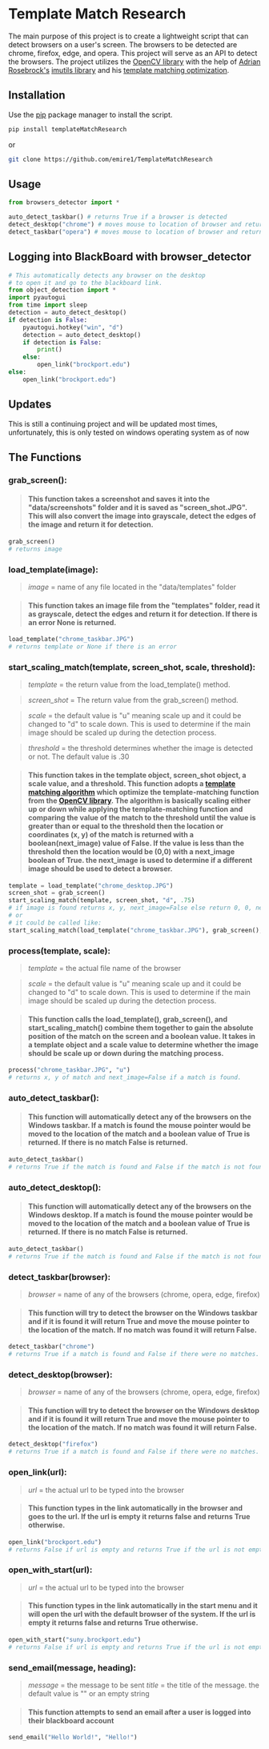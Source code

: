 # Template Match Research

The main purpose of this project is to create a lightweight script that can detect browsers on a user's screen. The browsers to be detected are chrome, firefox, edge, and opera. This project will serve as an API to detect the browsers. The project utilizes the [OpenCV library](https://docs.opencv.org/master/) with the help of [Adrian Rosebrock's](https://github.com/jrosebr1) [imutils library](https://github.com/jrosebr1/imutils) and his [template matching optimization](https://www.pyimagesearch.com/2015/01/26/multi-scale-template-matching-using-python-opencv/).

## Installation

Use the [pip](https://pip.pypa.io/en/stable/) package manager to install the script.

```bash
pip install templateMatchResearch
```
or 

```bash
git clone https://github.com/emire1/TemplateMatchResearch
```

## Usage

```python
from browsers_detector import *

auto_detect_taskbar() # returns True if a browser is detected
detect_desktop("chrome") # moves mouse to location of browser and return True if browser is detected
detect_taskbar("opera") # moves mouse to location of browser and return True if browser is detected
```

## Logging into BlackBoard with browser_detector

```python
# This automatically detects any browser on the desktop
# to open it and go to the blackboard link.
from object_detection import *
import pyautogui
from time import sleep
detection = auto_detect_desktop()
if detection is False:
    pyautogui.hotkey("win", "d")
    detection = auto_detect_desktop() 
    if detection is False:
        print()
    else:
        open_link("brockport.edu")
else:
    open_link("brockport.edu")
```

## Updates
This is still a continuing project and will be updated most times, unfortunately, this is only tested on windows operating system as of now

## The Functions

### grab_screen(): 
> #### This function takes a screenshot and saves it into the "data/screenshots" folder and it is saved as "screen_shot.JPG". This will also convert the image into grayscale, detect the edges of the image and return it for detection.
```python
grab_screen() 
# returns image
```

### load_template(image): 
> *image* = name of any file located in the "data/templates" folder

> #### This function takes an image file from the "templates" folder, read it as grayscale, detect the edges and return it for detection. If there is an error None is returned.
```python
load_template("chrome_taskbar.JPG") 
# returns template or None if there is an error
```

### start_scaling_match(template, screen_shot, scale, threshold):
>  *template* = the return value from the load_template() method.
 
>  *screen_shot* = The return value from the grab_screen() method.

>  *scale* = the default value is "u" meaning scale up and it could be changed to "d" to scale down. This is used to determine if the main image should be scaled up during the detection process. 

>  *threshold* = the threshold determines whether the image is detected or not. The default value is .30
 
> #### This function takes in the template object, screen_shot object, a scale value, and a threshold. This function adopts a [template matching algorithm](https://www.pyimagesearch.com/2015/01/26/multi-scale-template-matching-using-python-opencv/) which optimize the template-matching function from the [OpenCV library](https://docs.opencv.org/master/). The algorithm is basically scaling either up or down while applying the template-matching function and comparing the value of the match to the threshold until the value is greater than or equal to the threshold then the location or coordinates (x, y) of the match is returned with a boolean(next_image) value of False. If the value is less than the threshold then the location would be (0,0) with a next_image boolean of True. the next_image is used to determine if a different image should be used to detect a browser.

```python
template = load_template("chrome_desktop.JPG")
screen_shot = grab_screen()
start_scaling_match(template, screen_shot, "d", .75)
# if image is found returns x, y, next_image=False else return 0, 0, next_image=True
# or
# it could be called like:
start_scaling_match(load_template("chrome_taskbar.JPG"), grab_screen(), "d", .50) 
```

### process(template, scale):
>  *template* = the actual file name of the browser
 
>  *scale* = the default value is "u" meaning scale up and it could be changed to "d" to scale down. This is used to determine if the main image should be scaled up during the detection process. 

 
> #### This function calls the load_template(), grab_screen(), and start_scaling_match() combine them together to gain the absolute position of the match on the screen and a boolean value. It takes in a template object and a scale value to determine whether the image should be scale up or down during the matching process.

```python
process("chrome_taskbar.JPG", "u")
# returns x, y of match and next_image=False if a match is found.
```

### auto_detect_taskbar(): 
> #### This function will automatically detect any of the browsers on the Windows taskbar. If a match is found the mouse pointer would be moved to the location of the match and a boolean value of True is returned. If there is no match False is returned.
```python
auto_detect_taskbar() 
# returns True if the match is found and False if the match is not found
```

### auto_detect_desktop(): 
> #### This function will automatically detect any of the browsers on the Windows desktop. If a match is found the mouse pointer would be moved to the location of the match and a boolean value of True is returned. If there is no match False is returned.
```python
auto_detect_taskbar() 
# returns True if the match is found and False if the match is not found
```

### detect_taskbar(browser): 
> *browser* = name of any of the browsers (chrome, opera, edge, firefox)

> #### This function will try to detect the browser on the Windows taskbar and if it is found it will return True and move the mouse pointer to the location of the match. If no match was found it will return False.
```python
detect_taskbar("chrome") 
# returns True if a match is found and False if there were no matches.
```

### detect_desktop(browser): 
> *browser* = name of any of the browsers (chrome, opera, edge, firefox)

> #### This function will try to detect the browser on the Windows desktop and if it is found it will return True and move the mouse pointer to the location of the match. If no match was found it will return False.
```python
detect_desktop("firefox") 
# returns True if a match is found and False if there were no matches.
```

### open_link(url): 
> *url* = the actual url to be typed into the browser

> #### This function types in the link automatically in the browser and  goes to the url. If the url is empty it returns false and returns True otherwise.
```python
open_link("brockport.edu") 
# returns False if url is empty and returns True if the url is not empty
```

### open_with_start(url): 
> *url* = the actual url to be typed into the browser

> #### This function types in the link automatically in the start menu and  it will open the url with the default browser of the system. If the url is empty it returns false and returns True otherwise.
```python
open_with_start("suny.brockport.edu") 
# returns False if url is empty and returns True if the url is not empty
```

### send_email(message, heading): 
> *message* = the message to be sent
> *title* = the title of the message. the default value is "" or an empty string

> #### This function attempts to send an email after a user is logged into their blackboard account
```python
send_email("Hello World!", "Hello!") 
```
